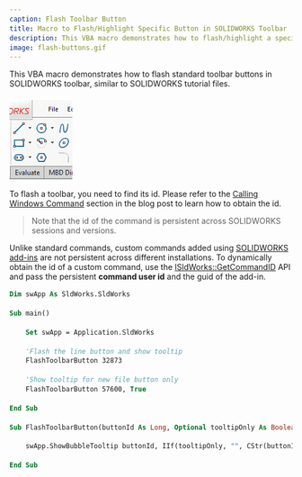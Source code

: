 ```yaml
---
caption: Flash Toolbar Button
title: Macro to Flash/Highlight Specific Button in SOLIDWORKS Toolbar
description: This VBA macro demonstrates how to flash/highlight a specific toolbar button in SOLIDWORKS toolbar by its id.
image: flash-buttons.gif
---
```

This VBA macro demonstrates how to flash standard toolbar buttons in SOLIDWORKS toolbar, similar to SOLIDWORKS tutorial files.

![Flash Sketch Line Command](flash-buttons.gif)

To flash a toolbar, you need to find its id. Please refer to the [Calling Windows Command](https://blog.codestack.net/missing-solidworks-api-command#calling-windows-command) section in the blog post to learn how to obtain the id.

> Note that the id of the command is persistent across SOLIDWORKS sessions and versions.

Unlike standard commands, custom commands added using [SOLIDWORKS add-ins](/docs/codestack/solidworks-api/getting-started/add-ins/) are not persistent across different installations. To dynamically obtain the id of a custom command, use the [ISldWorks::GetCommandID](https://help.solidworks.com/2017/english/api/sldworksapi/SolidWorks.Interop.sldworks~SolidWorks.Interop.sldworks.ISldWorks~GetCommandID.html) API and pass the persistent **command user id** and the guid of the add-in.

~~~ vb
Dim swApp As SldWorks.SldWorks

Sub main()

    Set swApp = Application.SldWorks
    
    'Flash the line button and show tooltip
    FlashToolbarButton 32873
    
    'Show tooltip for new file button only
    FlashToolbarButton 57600, True
    
End Sub

Sub FlashToolbarButton(buttonId As Long, Optional tooltipOnly As Boolean = False)
    
    swApp.ShowBubbleTooltip buttonId, IIf(tooltipOnly, "", CStr(buttonId)), 0, "", ""
    
End Sub
~~~